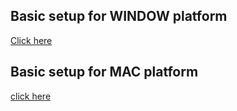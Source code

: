 
## Basic setup for WINDOW platform
[Click here](./WindowSetup.md)

## Basic setup for MAC platform
[click here](./MacSetup.md)